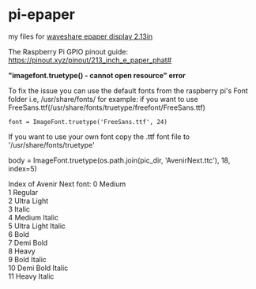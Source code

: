 # pi-epaper
my files for [waveshare epaper display 2.13in](https://www.waveshare.com/wiki/2.13inch_e-Paper_HAT)

The Raspberry Pi GPIO pinout guide: https://pinout.xyz/pinout/213_inch_e_paper_phat#


**"imagefont.truetype() - cannot open resource" error**


To fix the issue you can use the default fonts from the raspberry pi's Font folder i.e, /usr/share/fonts/
for example: if you want to use FreeSans.ttf(/usr/share/fonts/truetype/freefont/FreeSans.ttf)
    
    font = ImageFont.truetype('FreeSans.ttf', 24)

If you want to use your own font copy the .ttf font file to '/usr/share/fonts/truetype'

body = ImageFont.truetype(os.path.join(pic_dir, 'AvenirNext.ttc'), 18, index=5)

Index of Avenir Next font:
    0 Medium  
    1 Regular  
    2 Ultra Light  
    3 Italic  
    4 Medium Italic  
    5 Ultra Light Italic  
    6 Bold  
    7 Demi Bold  
    8 Heavy  
    9 Bold Italic  
    10 Demi Bold Italic  
    11 Heavy Italic  
